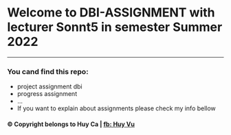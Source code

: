 # Welcome to DBI-ASSIGNMENT  with lecturer Sonnt5 in semester Summer 2022
---
### You cand find this repo:
* project assignment dbi
* progress assignment 
* ...
* If you want to explain about assignments please check my info bellow
#### © Copyright belongs to Huy Ca | [fb: Huy Vu](https://www.facebook.com/profile.php?id=100043488326187 "Huy Vu")
